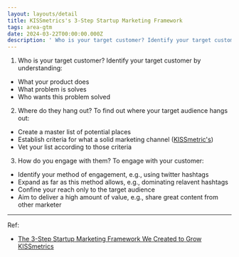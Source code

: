 ```yaml
---
layout: layouts/detail
title: KISSmetrics's 3-Step Startup Marketing Framework
tags: area-gtm
date: 2024-03-22T00:00:00.000Z
description: ' Who is your target customer? Identify your target customer by understanding: What your product does What problem is solves Who wants this prob... '
---
```

1. Who is your target customer? Identify your target customer by understanding:
  * What your product does
  * What problem is solves
  * Who wants this problem solved
2. Where do they hang out? To find out where your target audience hangs out:
  * Create a master list of potential places
  * Establish criteria for what a solid marketing channel (<a href="https://www.littletunnel.com/reference/F33CA490/" data-note-url="/reference/F33CA490/">KISSmetric's</a>)
  * Vet your list according to those criteria
3. How do you engage with them? To engage with your customer:
  * Identify your method of engagement, e.g., using twitter hashtags
  * Expand as far as this method allows, e.g., dominating relavent hashtags
  * Confine your reach only to the target audience
  * Aim to deliver a high amount of value, e.g., share great content from other marketer

---

Ref:
* <a href="https://hitenism.com/marketing-framework/" target="_blank">The 3-Step Startup Marketing Framework We Created to Grow KISSmetrics</a>
